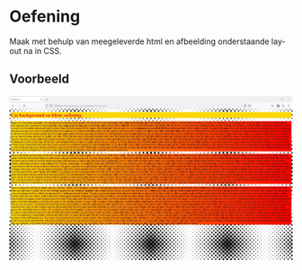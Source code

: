 # Oefening
Maak met behulp van meegeleverde html en afbeelding onderstaande lay-out na in CSS.

## Voorbeeld
![](voorbeeld.jpg)